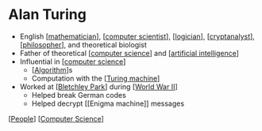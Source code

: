 # Alan Turing

- English [[mathematician]], [[computer scientist]], [[logician]], [[cryptanalyst]], [[philosopher]], and theoretical biologist
- Father of theoretical [[computer science]] and [[artificial intelligence]]
- Influential in [[computer science]]
  - [[Algorithm]]s
  - Computation with the [[Turing machine]]
- Worked at [[Bletchley Park]] during [[World War II]]
  - Helped break German codes
  - Helped decrypt [[Enigma machine]] messages

[[People]] [[Computer Science]]

[//begin]: # "Autogenerated link references for markdown compatibility"
[mathematician]: mathematician "Mathematician"
[computer scientist]: computer-scientist "Computer Scientist"
[logician]: logician "Logician"
[cryptanalyst]: cryptanalyst "Cryptanalyst"
[philosopher]: philosopher "Philosopher"
[computer science]: computer-science "Computer Science"
[artificial intelligence]: artificial-intelligence "Artificial Intelligence"
[computer science]: computer-science "Computer Science"
[Algorithm]: algorithm "Algorithm"
[Turing machine]: turing-machine "Turing Machine"
[Bletchley Park]: bletchley-park "Bletchley Park"
[World War II]: world-war-ii "World War II"
[People]: people "People"
[Computer Science]: computer-science "Computer Science"
[//end]: # "Autogenerated link references"